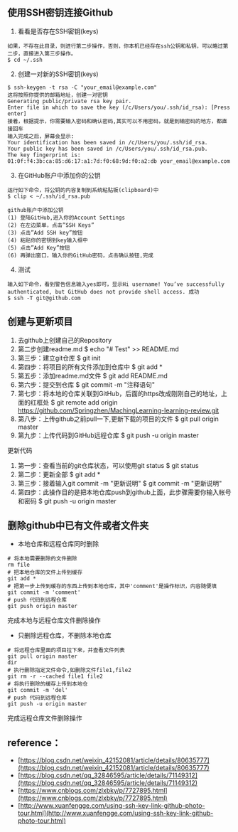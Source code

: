 ## 使用SSH密钥连接Github

1. 看看是否存在SSH密钥(keys)
```
如果，不存在此目录，则进行第二步操作，否则，你本机已经存在ssh公钥和私钥，可以略过第二步，直接进入第三步操作。
$ cd ~/.ssh
```
  
2. 创建一对新的SSH密钥(keys)
```
$ ssh-keygen -t rsa -C "your_email@example.com"
这将按照你提供的邮箱地址，创建一对密钥
Generating public/private rsa key pair.
Enter file in which to save the key (/c/Users/you/.ssh/id_rsa): [Press enter]
接着，根据提示，你需要输入密码和确认密码,其实可以不用密码，就是到输密码的地方，都直接回车
输入完成之后，屏幕会显示:
Your identification has been saved in /c/Users/you/.ssh/id_rsa.
Your public key has been saved in /c/Users/you/.ssh/id_rsa.pub.
The key fingerprint is:
01:0f:f4:3b:ca:85:d6:17:a1:7d:f0:68:9d:f0:a2:db your_email@example.com
```
  
3. 在GitHub账户中添加你的公钥
```
运行如下命令，将公钥的内容复制到系统粘贴板(clipboard)中
$ clip < ~/.ssh/id_rsa.pub

github账户中添加公钥
(1) 登陆GitHub,进入你的Account Settings
(2) 在左边菜单，点击”SSH Keys”
(3) 点击”Add SSH key”按钮
(4) 粘贴你的密钥到key输入框中
(5) 点击”Add Key”按钮
(6) 再弹出窗口，输入你的GitHub密码，点击确认按钮,完成
```

4. 测试
```
输入如下命令，看到警告信息输入yes即可，显示Hi username! You’ve successfully authenticated, but GitHub does not provide shell access. 成功
$ ssh -T git@github.com
```



## 创建与更新项目

1. 去github上创建自己的Repository
2. 第二步创建readme.md $ echo "# Test" >> README.md
3. 第三步：建立git仓库 $ git init
4. 第四步：将项目的所有文件添加到仓库中 $ git add *
5. 第五步：添加readme.md文件 $ git add README.md
6. 第六步：提交到仓库 $ git commit -m "注释语句"
7. 第七步：将本地的仓库关联到GitHub，后面的https改成刚刚自己的地址，上面的红框处
    $ git remote add origin https://github.com/Springzhen/MachingLearning-learning-review.git
8. 第八步：上传github之前pull一下,更新下载的项目的文件
    $ git pull origin master
9. 第九步：上传代码到GitHub远程仓库
    $ git push -u origin master

更新代码
1. 第一步：查看当前的git仓库状态，可以使用git status
    $ git status
2. 第二步：更新全部
    $ git add *
3. 第三步：接着输入git commit -m "更新说明"
    $ git commit -m "更新说明"
4. 第四步：此操作目的是把本地仓库push到github上面，此步骤需要你输入帐号和密码
    $ git push -u origin master

## 删除github中已有文件或者文件夹

- 本地仓库和远程仓库同时删除
```
# 将本地需要删除的文件删除
rm file
# 把本地仓库的文件上传到缓存
git add *
# 把第一步上传到缓存的东西上传到本地仓库，其中'comment'是操作标识，内容随便填
git commit -m 'comment' 
# push 代码到远程仓库
git push origin master

```
完成本地与远程仓库文件删除操作


- 只删除远程仓库，不删除本地仓库
```
# 将远程仓库里面的项目拉下来，并查看文件列表
git pull origin master
dir
# 执行删除指定文件命令,如删除文件file1,file2
git rm -r --cached file1 file2
# 将执行删除的缓存上传到本地仓
git commit -m 'del'
# push 代码到远程仓库
git push -u origin master

```
完成远程仓库文件删除操作
    



## reference：
- [https://blog.csdn.net/weixin_42152081/article/details/80635777](https://blog.csdn.net/weixin_42152081/article/details/80635777)
- [https://blog.csdn.net/qq_32846595/article/details/71149312](https://blog.csdn.net/qq_32846595/article/details/71149312)
- [https://www.cnblogs.com/zlxbky/p/7727895.html](https://www.cnblogs.com/zlxbky/p/7727895.html)
- [http://www.xuanfengge.com/using-ssh-key-link-github-photo-tour.html](http://www.xuanfengge.com/using-ssh-key-link-github-photo-tour.html)





